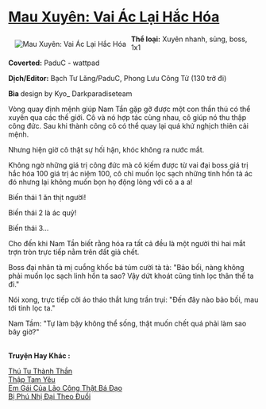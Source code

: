 <a href="https://utruyen.com/truyen/mau-xuyen-vai-ac-lai-hac-hoa/17441/" title="Mau Xuyên: Vai Ác Lại Hắc Hóa"><h1>Mau Xuyên: Vai Ác Lại Hắc Hóa</h1></a><div style="display:table"><img align="right" style="float: left; padding: 10px;" src="https://utruyen.com/images/story/200x260/mau-xuyen-vai-ac-lai-hac-hoa.jpg" alt="Mau Xuyên: Vai Ác Lại Hắc Hóa"><b>Thể loại:</b> Xuyên nhanh, sủng, boss, 1x1<p></p><b>Coverted:</b> PaduC - wattpad<p></p><b>Dịch/Editor:</b> Bạch Tư Lăng/PaduC, Phong Lưu Công Tử (130 trở đi)<p></p><b>Bìa </b>design by Kyo_ Darkparadiseteam<p></p>Vòng quay định mệnh giúp Nam Tần gặp gỡ được một con thần thú có thể xuyên qua các thế giới. Cô và nó hợp tác cùng nhau, cô giúp nó thu thập công đức. Sau khi thành công cô có thể quay lại quá khứ nghịch thiên cải mệnh.<p></p>Nhưng hiện giờ cô thật sự hối hận, khóc không ra nước mắt.<p></p>Không ngờ những giá trị công đức mà cô kiếm được từ vai đại boss giá trị hắc hóa 100 giá trị ác niệm 100, cô chỉ muốn lọc sạch những tinh hồn tà ác đó nhưng lại không muốn bọn họ động lòng với cô a a a!<p></p>Biến thái 1 ăn thịt người!<p></p>Biến thái 2 là ác quỷ!<p></p>Biến thái 3...<p></p>Cho đến khi Nam Tần biết rằng hóa ra tất cả đều là một người thì hai mắt trợn tròn trực tiếp nằm trên đất giả chết.<p></p>Boss đại nhân tà mị cuồng khốc bá túm cười tà tà: "Bảo bối, nàng không phải muốn lọc sạch linh hồn ta sao? Vậy dứt khoát cũng tinh lọc thân thể ta đi."<p></p>Nói xong, trực tiếp cởi áo tháo thắt lưng trần trụi: "Đến đây nào bảo bối, mau tới tinh lọc ta."<p></p>Nam Tầm: "Tự làm bậy không thể sống, thật muốn chết quá phải làm sao bây giờ?"</div><p><br><b>Truyện Hay Khác :</b></p><a href="https://utruyen.com/truyen/thu-tu-thanh-than/17558/" alt="Thú Tu Thành Thần">Thú Tu Thành Thần</a><br/><a href="https://github.com/quanluxury/ngontinhhot/tree/master/truyenhay/19283/" alt="Thập Tam Yêu">Thập Tam Yêu</a><br/><a href="https://github.com/quanluxury/ngontinhhot/tree/master/truyenhay/19538/" alt="Em Gái Của Lão Công Thật Bá Đạo">Em Gái Của Lão Công Thật Bá Đạo</a><br/><a href="https://www.flickr.com/photos/184340401@N07/48819062176/" alt="Bị Phú Nhị Đại Theo Đuổi">Bị Phú Nhị Đại Theo Đuổi</a><br/>
